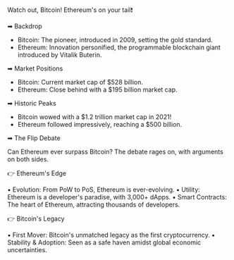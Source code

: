 Watch out, Bitcoin! Ethereum's on your tail❗

➡ Backdrop

- Bitcoin: The pioneer, introduced in 2009, setting the gold standard.
- Ethereum: Innovation personified, the programmable blockchain giant
introduced by Vitalik Buterin.

➡ Market Positions

- Bitcoin: Current market cap of $528 billion.
- Ethereum: Close behind with a $195 billion market cap.

➡ Historic Peaks

- Bitcoin wowed with a $1.2 trillion market cap in 2021!
- Ethereum followed impressively, reaching a $500 billion.

➡ The Flip Debate

Can Ethereum ever surpass Bitcoin? The debate rages on, with arguments on both sides.

👉 Ethereum's Edge

▪ Evolution: From PoW to PoS, Ethereum is ever-evolving.
▪ Utility: Ethereum is a developer's paradise, with 3,000+ dApps.
▪ Smart Contracts: The heart of Ethereum, attracting thousands of developers.

👉 Bitcoin's Legacy

▪ First Mover: Bitcoin's unmatched legacy as the first cryptocurrency.
▪ Stability & Adoption: Seen as a safe haven amidst global economic uncertainties.
